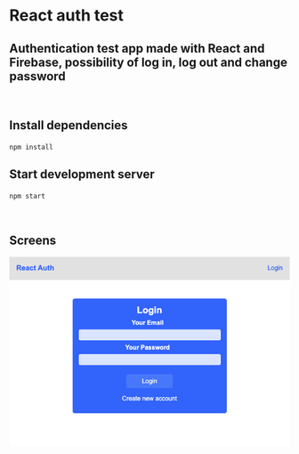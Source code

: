 # React auth test

## Authentication test app made with React and Firebase, possibility of log in, log out and change password

<br>

## Install dependencies

```
npm install
```

## Start development server

```
npm start
```

<br>

## Screens

<img src="./src/assets/images/auth-home.png" />
